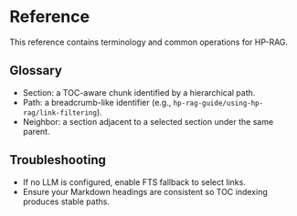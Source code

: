 # Reference

This reference contains terminology and common operations for HP-RAG.

## Glossary

- Section: a TOC-aware chunk identified by a hierarchical path.
- Path: a breadcrumb-like identifier (e.g., `hp-rag-guide/using-hp-rag/link-filtering`).
- Neighbor: a section adjacent to a selected section under the same parent.

## Troubleshooting

- If no LLM is configured, enable FTS fallback to select links.
- Ensure your Markdown headings are consistent so TOC indexing produces stable paths.

